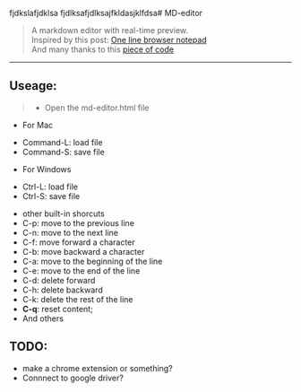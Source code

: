 fjdkslafjdklsa
fjdlksafjdlksajfkldasjklfdsa# MD-editor

> A markdown editor with real-time preview.  
Inspired by this post: [One line browser notepad](https://coderwall.com/p/lhsrcq)  
And many thanks to this [piece of code](http://pastebin.com/raw.php?i=NzbtwjEy)

---

## Useage:

> * Open the md-editor.html file
* For Mac
- Command-L: load file
- Command-S: save file
* For Windows
- Ctrl-L: load file
- Ctrl-S: save file
* other built-in shorcuts
* C-p: move to the previous line
* C-n: move to the next line
* C-f: move forward a character
* C-b: move backward a character
* C-a: move to the beginning of the line
* C-e: move to the end of the line
* C-d: delete forward
* C-h: delete backward
* C-k: delete the rest of the line
* __C-q__: reset content;
* And others


## TODO:

- make a chrome extension or something?
- Connnect to google driver?